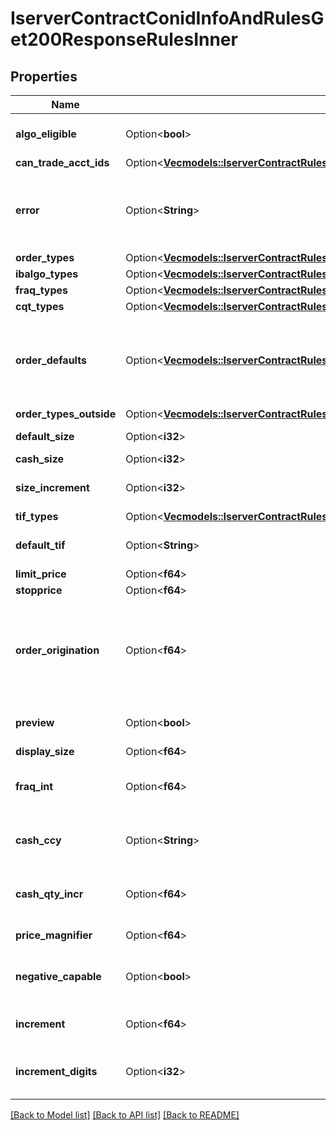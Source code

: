 # IserverContractConidInfoAndRulesGet200ResponseRulesInner

## Properties

Name | Type | Description | Notes
------------ | ------------- | ------------- | -------------
**algo_eligible** | Option<**bool**> | Contract supports algo orders | [optional]
**can_trade_acct_ids** | Option<[**Vec<models::IserverContractRulesPost200ResponseRulesInnerCanTradeAcctIdsInner>**](_iserver_contract_rules_post_200_response_rules_inner_canTradeAcctIds_inner.md)> |  | [optional]
**error** | Option<**String**> | Returns a description on any errors with order presets | [optional]
**order_types** | Option<[**Vec<models::IserverContractRulesPost200ResponseRulesInnerOrderTypesInner>**](_iserver_contract_rules_post_200_response_rules_inner_orderTypes_inner.md)> |  | [optional]
**ibalgo_types** | Option<[**Vec<models::IserverContractRulesPost200ResponseRulesInnerIbalgoTypesInner>**](_iserver_contract_rules_post_200_response_rules_inner_ibalgoTypes_inner.md)> |  | [optional]
**fraq_types** | Option<[**Vec<models::IserverContractRulesPost200ResponseRulesInnerFraqTypesInner>**](_iserver_contract_rules_post_200_response_rules_inner_fraqTypes_inner.md)> |  | [optional]
**cqt_types** | Option<[**Vec<models::IserverContractRulesPost200ResponseRulesInnerCqtTypesInner>**](_iserver_contract_rules_post_200_response_rules_inner_cqtTypes_inner.md)> |  | [optional]
**order_defaults** | Option<[**Vec<models::IserverContractRulesPost200ResponseRulesInnerOrderDefaultsInner>**](_iserver_contract_rules_post_200_response_rules_inner_orderDefaults_inner.md)> | If object returned will provide the defaults based on user settings | [optional]
**order_types_outside** | Option<[**Vec<models::IserverContractRulesPost200ResponseRulesInnerOrderTypesOutsideInner>**](_iserver_contract_rules_post_200_response_rules_inner_orderTypesOutside_inner.md)> |  | [optional]
**default_size** | Option<**i32**> | Default quantity | [optional]
**cash_size** | Option<**i32**> | cash value | [optional]
**size_increment** | Option<**i32**> | increment quantity value | [optional]
**tif_types** | Option<[**Vec<models::IserverContractRulesPost200ResponseRulesInnerTifTypesInner>**](_iserver_contract_rules_post_200_response_rules_inner_tifTypes_inner.md)> |  | [optional]
**default_tif** | Option<**String**> | Default time in force value | [optional]
**limit_price** | Option<**f64**> | Limit price | [optional]
**stopprice** | Option<**f64**> | Stop price | [optional]
**order_origination** | Option<**f64**> | Order origin designation for US securities options and Options Clearing Corporation | [optional]
**preview** | Option<**bool**> | order preview required | [optional]
**display_size** | Option<**f64**> |  | [optional]
**fraq_int** | Option<**f64**> | decimal places for fractional order size | [optional]
**cash_ccy** | Option<**String**> | Cash currency for the contract | [optional]
**cash_qty_incr** | Option<**f64**> | Increment value for cash quantity | [optional]
**price_magnifier** | Option<**f64**> | Price Magnifier | [optional]
**negative_capable** | Option<**bool**> | trading negative price support | [optional]
**increment** | Option<**f64**> | Price increment value | [optional]
**increment_digits** | Option<**i32**> | Number of digits for price increment | [optional]

[[Back to Model list]](../README.md#documentation-for-models) [[Back to API list]](../README.md#documentation-for-api-endpoints) [[Back to README]](../README.md)


